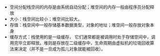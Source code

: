- 空间分配栈空间的内存是由系统自动分配；堆空间的内存一般由程序员分配释放
- 大小：栈空间比较小；堆空间比较大。
- 存值：栈空间中一般存储基本数据类型，对象的地址；堆空间一般存放对象本身
- 缓存方式：栈使用的是一级缓存， 它们通常都是被调用时处于存储空间中，调用完毕立即释放。堆则是存放在二级缓存中，生命周期由虚拟机的垃圾回收算法来决定（并不是一旦成为孤儿对象就能被回收）。